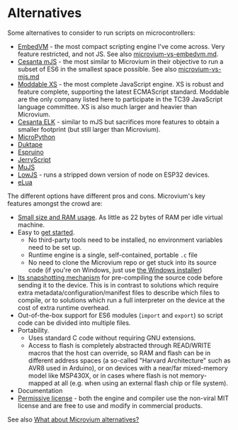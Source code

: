 # Alternatives

Some alternatives to consider to run scripts on microcontrollers:

  - [EmbedVM](https://embedvm.com) - the most compact scripting engine I've come across. Very feature restricted, and not JS. See also [microvium-vs-embedvm.md](doc/microvium-vs-embedvm.md).
  - [Cesanta mJS](https://github.com/cesanta/mjs) - the most similar to Microvium in their objective to run a subset of ES6 in the smallest space possible. See also [microvium-vs-mjs.md](doc/microvium-vs-mjs.md)
  - [Moddable XS](https://github.com/Moddable-OpenSource/moddable) - the most complete JavaScript engine. XS is robust and feature complete, supporting the latest ECMAScript standard. Moddable are the only company listed here to participate in the TC39 JavaScript language committee. XS is also much larger and heavier than Microvium.
  - [Cesanta ELK](https://github.com/cesanta/elk) - similar to mJS but sacrifices more features to obtain a smaller footprint (but still larger than Microvium).
  - [MicroPython](https://micropython.org/)
  - [Duktape](https://duktape.org/)
  - [Espruino](https://www.espruino.com/)
  - [JerryScript](https://jerryscript.net/)
  - [MuJS](https://mujs.com/)
  - [LowJS](https://www.neonious-iot.com/lowjs/) - runs a stripped down version of node on ESP32 devices.
  - [eLua](http://www.eluaproject.net/)

The different options have different pros and cons. Microvium's key features amongst the crowd are:

  - [Small size and RAM usage](./doc/native-host/memory-usage.md). As little as 22 bytes of RAM per idle virtual machine.
  - Easy to [get started](https://microvium.com/getting-started/).
    - No third-party tools need to be installed, no environment variables need to be set up.
    - Runtime engine is a single, self-contained, portable `.c` file
    - No need to clone the Microvium repo or get stuck into its source code (if you're on Windows, just use [the Windows installer](https://microvium.com/download/))
  - [Its snapshotting mechanism](./doc/concepts.md) for pre-compiling the source code before sending it to the device. This is in contrast to solutions which require extra metadata/configuration/manifest files to describe which files to compile, or to solutions which run a full interpreter on the device at the cost of extra runtime overhead.
  - Out-of-the-box support for ES6 modules (`import` and `export`) so script code can be divided into multiple files.
  - Portability.
    - Uses standard C code without requiring GNU extensions.
    - Access to flash is completely abstracted through READ/WRITE macros that the host can override, so RAM and flash can be in different address spaces (a so-called "Harvard Architecture" such as AVR8 used in Arduino), or on devices with a near/far mixed-memory model like MSP430X, or in cases where flash is not memory-mapped at all (e.g. when using an external flash chip or file system).
  - Documentation
  - [Permissive license](https://tldrlegal.com/license/mit-license) - both the engine and compiler use the non-viral MIT license and are free to use and modify in commercial products.

See also [What about Microvium alternatives?](https://coder-mike.com/behind-microvium/#what-about-microvium-alternatives)
